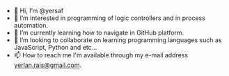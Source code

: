 - 👋 Hi, I’m @yersaf
- 👀 I’m interested in programming of logic controllers and in process automation.
- 🌱 I’m currently learning how to navigate in GitHub platform.
- 💞️ I’m looking to collaborate on learning programming languages such as JavaScript, Python and etc...
- 📫 How to reach me I'm available through my e-mail address yerlan.rais@gmail.com.

<!---
yersaf/yersaf is a ✨ special ✨ repository because its `README.md` (this file) appears on your GitHub profile.
You can click the Preview link to take a look at your changes.
--->
